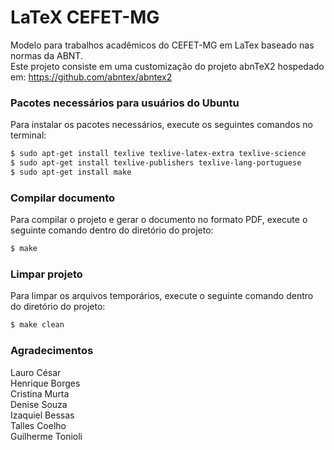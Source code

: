 # LaTeX CEFET-MG
Modelo para trabalhos acadêmicos do CEFET-MG em LaTex baseado nas normas da ABNT. <br />
Este projeto consiste em uma customização do projeto abnTeX2 hospedado em: <https://github.com/abntex/abntex2>

### Pacotes necessários para usuários do Ubuntu

Para instalar os pacotes necessários,
execute os seguintes comandos no terminal:

```sh
$ sudo apt-get install texlive texlive-latex-extra texlive-science
$ sudo apt-get install texlive-publishers texlive-lang-portuguese
$ sudo apt-get install make
```
### Compilar documento

Para compilar o projeto e gerar o documento no formato PDF,
execute o seguinte comando dentro do diretório do projeto:

```sh
$ make
```

### Limpar projeto

Para limpar os arquivos temporários,
execute o seguinte comando dentro do diretório do projeto:

```sh
$ make clean
```

### Agradecimentos
Lauro César <br />
Henrique Borges <br />
Cristina Murta <br />
Denise Souza <br />
Izaquiel Bessas <br />
Talles Coelho <br />
Guilherme Tonioli <br />
